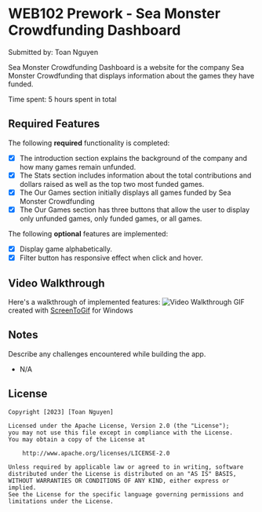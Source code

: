 # WEB102 Prework - Sea Monster Crowdfunding Dashboard

Submitted by: Toan Nguyen

Sea Monster Crowdfunding Dashboard is a website for the company Sea Monster Crowdfunding that displays information about the games they have funded.

Time spent: 5 hours spent in total

## Required Features

The following **required** functionality is completed:

* [x] The introduction section explains the background of the company and how many games remain unfunded.
* [x] The Stats section includes information about the total contributions and dollars raised as well as the top two most funded games.
* [x] The Our Games section initially displays all games funded by Sea Monster Crowdfunding
* [x] The Our Games section has three buttons that allow the user to display only unfunded games, only funded games, or all games.

The following **optional** features are implemented:

* [x] Display game alphabetically.
* [x] Filter button has responsive effect when click and hover.

## Video Walkthrough

Here's a walkthrough of implemented features:
<img src='.\assets\walkthrough.gif' title='Video Walkthrough' width='' alt='Video Walkthrough' />
GIF created with [ScreenToGif](https://www.screentogif.com/) for Windows  

## Notes

Describe any challenges encountered while building the app.
- N/A

## License
    Copyright [2023] [Toan Nguyen]

    Licensed under the Apache License, Version 2.0 (the "License");
    you may not use this file except in compliance with the License.
    You may obtain a copy of the License at

        http://www.apache.org/licenses/LICENSE-2.0

    Unless required by applicable law or agreed to in writing, software
    distributed under the License is distributed on an "AS IS" BASIS,
    WITHOUT WARRANTIES OR CONDITIONS OF ANY KIND, either express or implied.
    See the License for the specific language governing permissions and
    limitations under the License.
